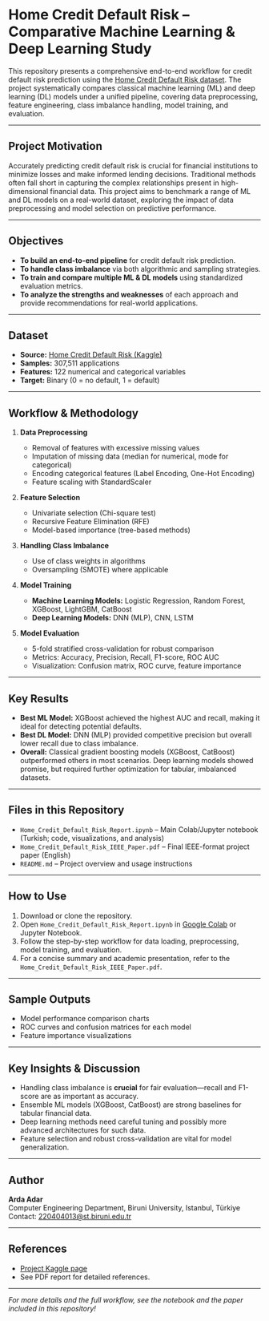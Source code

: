 # Home Credit Default Risk – Comparative Machine Learning & Deep Learning Study

This repository presents a comprehensive end-to-end workflow for credit default risk prediction using the [Home Credit Default Risk dataset](https://www.kaggle.com/competitions/home-credit-default-risk). The project systematically compares classical machine learning (ML) and deep learning (DL) models under a unified pipeline, covering data preprocessing, feature engineering, class imbalance handling, model training, and evaluation.

---

##  Project Motivation

Accurately predicting credit default risk is crucial for financial institutions to minimize losses and make informed lending decisions. Traditional methods often fall short in capturing the complex relationships present in high-dimensional financial data. This project aims to benchmark a range of ML and DL models on a real-world dataset, exploring the impact of data preprocessing and model selection on predictive performance.

---

##  Objectives

- **To build an end-to-end pipeline** for credit default risk prediction.
- **To handle class imbalance** via both algorithmic and sampling strategies.
- **To train and compare multiple ML & DL models** using standardized evaluation metrics.
- **To analyze the strengths and weaknesses** of each approach and provide recommendations for real-world applications.

---

##  Dataset

- **Source:** [Home Credit Default Risk (Kaggle)](https://www.kaggle.com/competitions/home-credit-default-risk)
- **Samples:** 307,511 applications
- **Features:** 122 numerical and categorical variables
- **Target:** Binary (0 = no default, 1 = default)

---

##  Workflow & Methodology

1. **Data Preprocessing**
   - Removal of features with excessive missing values
   - Imputation of missing data (median for numerical, mode for categorical)
   - Encoding categorical features (Label Encoding, One-Hot Encoding)
   - Feature scaling with StandardScaler

2. **Feature Selection**
   - Univariate selection (Chi-square test)
   - Recursive Feature Elimination (RFE)
   - Model-based importance (tree-based methods)

3. **Handling Class Imbalance**
   - Use of class weights in algorithms
   - Oversampling (SMOTE) where applicable

4. **Model Training**
   - **Machine Learning Models:** Logistic Regression, Random Forest, XGBoost, LightGBM, CatBoost
   - **Deep Learning Models:** DNN (MLP), CNN, LSTM

5. **Model Evaluation**
   - 5-fold stratified cross-validation for robust comparison
   - Metrics: Accuracy, Precision, Recall, F1-score, ROC AUC
   - Visualization: Confusion matrix, ROC curve, feature importance

---

##  Key Results

- **Best ML Model:** XGBoost achieved the highest AUC and recall, making it ideal for detecting potential defaults.
- **Best DL Model:** DNN (MLP) provided competitive precision but overall lower recall due to class imbalance.
- **Overall:** Classical gradient boosting models (XGBoost, CatBoost) outperformed others in most scenarios. Deep learning models showed promise, but required further optimization for tabular, imbalanced datasets.

---

##  Files in this Repository

- `Home_Credit_Default_Risk_Report.ipynb` – Main Colab/Jupyter notebook (Turkish; code, visualizations, and analysis)
- `Home_Credit_Default_Risk_IEEE_Paper.pdf` – Final IEEE-format project paper (English)
- `README.md` – Project overview and usage instructions

---

##  How to Use

1. Download or clone the repository.
2. Open `Home_Credit_Default_Risk_Report.ipynb` in [Google Colab](https://colab.research.google.com/) or Jupyter Notebook.
3. Follow the step-by-step workflow for data loading, preprocessing, model training, and evaluation.
4. For a concise summary and academic presentation, refer to the `Home_Credit_Default_Risk_IEEE_Paper.pdf`.

---

##  Sample Outputs

- Model performance comparison charts
- ROC curves and confusion matrices for each model
- Feature importance visualizations

---

##  Key Insights & Discussion

- Handling class imbalance is **crucial** for fair evaluation—recall and F1-score are as important as accuracy.
- Ensemble ML models (XGBoost, CatBoost) are strong baselines for tabular financial data.
- Deep learning methods need careful tuning and possibly more advanced architectures for such data.
- Feature selection and robust cross-validation are vital for model generalization.

---

##  Author

**Arda Adar**  
Computer Engineering Department, Biruni University, Istanbul, Türkiye  
Contact: 220404013@st.biruni.edu.tr

---

##  References

- [Project Kaggle page](https://www.kaggle.com/competitions/home-credit-default-risk)
- See PDF report for detailed references.

---

*For more details and the full workflow, see the notebook and the paper included in this repository!*
